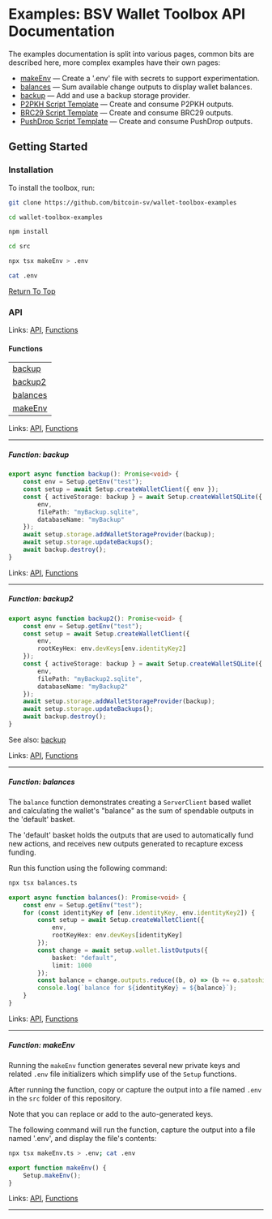 # Examples: BSV Wallet Toolbox API Documentation

The examples documentation is split into various pages, common bits are described here, more complex examples have their own pages:

- [makeEnv](#function-makeenv) — Create a '.env' file with secrets to support experimentation.
- [balances](#function-balances) — Sum available change outputs to display wallet balances.
- [backup](#function-backup) — Add and use a backup storage provider.
- [P2PKH Script Template](./p2pkh.md) — Create and consume P2PKH outputs.
- [BRC29 Script Template](./brc29.md) — Create and consume BRC29 outputs.
- [PushDrop Script Template](./pushdrop.md) — Create and consume PushDrop outputs.

## Getting Started

### Installation

To install the toolbox, run:

```bash
git clone https://github.com/bitcoin-sv/wallet-toolbox-examples

cd wallet-toolbox-examples

npm install

cd src

npx tsx makeEnv > .env

cat .env
```

[Return To Top](./README.md)

<!--#region ts2md-api-merged-here-->
### API

Links: [API](#api), [Functions](#functions)

#### Functions

| |
| --- |
| [backup](#function-backup) |
| [backup2](#function-backup2) |
| [balances](#function-balances) |
| [makeEnv](#function-makeenv) |

Links: [API](#api), [Functions](#functions)

---

##### Function: backup

```ts
export async function backup(): Promise<void> {
    const env = Setup.getEnv("test");
    const setup = await Setup.createWalletClient({ env });
    const { activeStorage: backup } = await Setup.createWalletSQLite({
        env,
        filePath: "myBackup.sqlite",
        databaseName: "myBackup"
    });
    await setup.storage.addWalletStorageProvider(backup);
    await setup.storage.updateBackups();
    await backup.destroy();
}
```

Links: [API](#api), [Functions](#functions)

---
##### Function: backup2

```ts
export async function backup2(): Promise<void> {
    const env = Setup.getEnv("test");
    const setup = await Setup.createWalletClient({
        env,
        rootKeyHex: env.devKeys[env.identityKey2]
    });
    const { activeStorage: backup } = await Setup.createWalletSQLite({
        env,
        filePath: "myBackup2.sqlite",
        databaseName: "myBackup2"
    });
    await setup.storage.addWalletStorageProvider(backup);
    await setup.storage.updateBackups();
    await backup.destroy();
}
```

See also: [backup](./README.md#function-backup)

Links: [API](#api), [Functions](#functions)

---
##### Function: balances

The `balance` function demonstrates creating a `ServerClient` based wallet and
calculating the wallet's "balance" as the sum of spendable outputs in the 'default' basket.

The 'default' basket holds the outputs that are used to automatically fund new actions,
and receives new outputs generated to recapture excess funding.

Run this function using the following command:

```bash
npx tsx balances.ts
```

```ts
export async function balances(): Promise<void> {
    const env = Setup.getEnv("test");
    for (const identityKey of [env.identityKey, env.identityKey2]) {
        const setup = await Setup.createWalletClient({
            env,
            rootKeyHex: env.devKeys[identityKey]
        });
        const change = await setup.wallet.listOutputs({
            basket: "default",
            limit: 1000
        });
        const balance = change.outputs.reduce((b, o) => (b += o.satoshis), 0);
        console.log(`balance for ${identityKey} = ${balance}`);
    }
}
```

Links: [API](#api), [Functions](#functions)

---
##### Function: makeEnv

Running the `makeEnv` function generates several new private keys
and related `.env` file initializers which simplify use of the `Setup`
functions.

After running the function, copy or capture the output into a file named `.env`
in the `src` folder of this repository.

Note that you can replace or add to the auto-generated keys.

The following command will run the function,
capture the output into a file named '.env',
and display the file's contents:

```bash
npx tsx makeEnv.ts > .env; cat .env
```

```ts
export function makeEnv() {
    Setup.makeEnv();
}
```

Links: [API](#api), [Functions](#functions)

---

<!--#endregion ts2md-api-merged-here-->